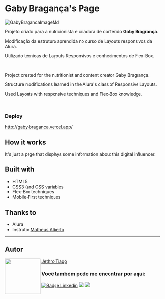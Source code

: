 # Gaby Bragança's Page

![GabyBragancaImageMd](https://user-images.githubusercontent.com/103612874/190838871-542b5372-809f-43ac-bfff-a8e3c06b0da1.jpg)

Projeto criado para a nutricionista e criadora de conteúdo <strong>Gaby Bragrança</strong>. 

Modificação da estrutura aprendida no curso de Layouts responsivos da Alura. 

Utilizado técnicas de Layouts Responsivos e conhecimentos de Flex-Box.

<br>

Project created for the nutritionist and content creator Gaby Bragrança. 

Structure modifications learned in the Alura's class of Responsive Layouts. 

Used Layouts with responsive techniques and Flex-Box knowledge.

<br>

### Deploy

http://gaby-braganca.vercel.app/

## How it works

It's just a page that displays some information about this digital influencer.

## Built with

* HTML5
* CSS3 (and CSS variables
* Flex-Box techniques
* Mobile-First techniques

## Thanks to

* Alura
* Instrutor [Matheus Alberto](https://github.com/ikyrie)

---

<h2 id="autor" align="left">Autor</h2>
<img align="left" src="https://avatars.githubusercontent.com/u/103612874?v=4" width=115>
<a href="https://github.com/JethroTiago">Jethro Tiago</a>
<h3 align="left">Você também pode me encontrar por aqui:</h3>
<p align="left">
  <a href="https://www.linkedin.com/in/jethrotiago/"><img src="https://img.shields.io/badge/LinkedIn-0077B5?style=for-the-badge&logo=linkedin&logoColor=white" alt="Badge Linkedin" /></a>
  <a href="https://www.youtube.com/c/BEIRADAAVENTURA" target="_blank"><img src="https://img.shields.io/badge/YouTube-FF0000?style=for-the-badge&logo=youtube&logoColor=white" target="_blank"></a>
  <a href="https://instagram.com/jethrotiago" target="_blank"><img src="https://img.shields.io/badge/-Instagram-%23E4405F?style=for-the-badge&logo=instagram&logoColor=white" target="_blank"></a>


